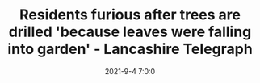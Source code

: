 ---
"title": "Residents furious after trees are drilled 'because leaves were falling into garden' - Lancashire Telegraph"
"date": "2021-9-4 7:0:0"
"feed_name": "GOOGLENEWSDRILLING"
"feed_website": "https://news.google.com/search?q=drilling%2Bincident&hl=en-US&gl=US&ceid=US:en"
"feed_rss": "https://news.google.com/rss/search?q=drilling%2Bincident&hl=en-US&gl=US&ceid=US:en"
"link": "https://www.lancashiretelegraph.co.uk/news/19558022.residents-furious-trees-drilled-because-leaves-falling-garden/"
"file": "_posts/2021-1-1-709f3f5582ca59eaca4353419057a5709d189753.md"
"accident": "0"
"drilling": "0"
"dead": "0"
"injured": "0"
---